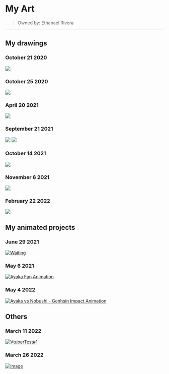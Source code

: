 # My Art

>Owned by: Ethanael Rivera  

---

## My drawings

### October 21 2020
<img src="https://user-images.githubusercontent.com/102717606/166682912-fd8d3bbc-4455-439c-991f-40d3e351cb8b.png">

### October 25 2020
<img src="https://user-images.githubusercontent.com/102717606/166681805-d51b07f3-136f-4f4f-8b24-a6e6797c86a6.png">

### April 20 2021
<img src="https://user-images.githubusercontent.com/102717606/166682661-7d595ce6-e07a-4021-9483-a6fc9ec405ef.png">

### September 21 2021
<img src="https://user-images.githubusercontent.com/102717606/166682050-93f0ee68-4c04-47ea-9fe0-5546f73db74c.png">
<img src="https://user-images.githubusercontent.com/102717606/166682454-0030fdba-6c46-41a4-abb6-17d7e34f34f5.png">

### October 14 2021
<img src="https://user-images.githubusercontent.com/102717606/166682021-2c7e8354-0f9f-471a-939e-7d0ef0f7b2ac.png">

### November 6 2021
<img src="https://user-images.githubusercontent.com/102717606/162150633-011d7c38-4232-4665-b715-eed1a34bb06b.png">

### February 22 2022
<img src="https://user-images.githubusercontent.com/102717606/162145558-e541b468-c4ed-4960-ae90-93d5ba850b90.png">

## My animated projects

### June 29 2021
[![Waiting](https://user-images.githubusercontent.com/102717606/162656714-72f36254-ca02-4a8c-bfb5-3dd65e93d738.png)](https://youtu.be/qAxHgDfcjZ8)


### May 6 2021
[![Ayaka Fan Animation](https://user-images.githubusercontent.com/102717606/162657054-d5c6b77f-84f1-4c82-b6b6-9335f249d648.png)](https://youtu.be/ZU0GAcsw3Vs)

### May 4 2022
[![Ayaka vs Nobushi - Genhsin Impact Animation](https://user-images.githubusercontent.com/102717606/166681358-1a1b3a57-d172-4449-9274-c8284f8b0c18.png)](https://youtu.be/D6slNZb-JwE)

## Others

### March 11 2022
[![VtuberTest#1](https://user-images.githubusercontent.com/102717606/162657178-6e21c894-b99a-4274-b240-4407daecc323.png)](https://youtu.be/sCkywbYfNaA)


### March 26 2022
[![image](https://user-images.githubusercontent.com/102717606/162658991-d9cffcec-3bfa-4f80-8bec-968c93839b2a.png)](https://youtu.be/c-7V15PoihI)















